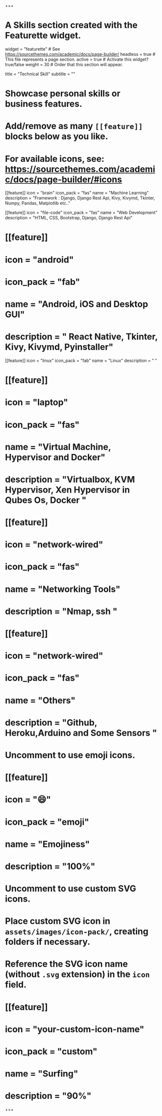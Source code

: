 +++
# A Skills section created with the Featurette widget.
widget = "featurette"  # See https://sourcethemes.com/academic/docs/page-builder/
headless = true  # This file represents a page section.
active = true  # Activate this widget? true/false
weight = 30  # Order that this section will appear.

title = "Technical Skill"
subtitle = ""

# Showcase personal skills or business features.
# 
# Add/remove as many `[[feature]]` blocks below as you like.
# 
# For available icons, see: https://sourcethemes.com/academic/docs/page-builder/#icons

[[feature]]
  icon = "brain"
  icon_pack = "fas"
  name = "Machine Learning"
  description = "Framework : Django, Django Rest Api, Kivy, Kivymd, Tkinter, Numpy, Pandas, Matplotlib etc.."
  
[[feature]]
  icon = "file-code"
  icon_pack = "fas"
  name = "Web Development"
  description = "HTML, CSS, Bootstrap, Django, Django Rest Api"
  
# [[feature]]
#   icon = "android"
#   icon_pack = "fab"
#   name = "Android, iOS and Desktop GUI"
#   description = " React Native, Tkinter, Kivy, Kivymd, Pyinstaller"

[[feature]]
  icon = "linux"
  icon_pack = "fab"
  name = "Linux"
  description = " "

# [[feature]]
#  icon = "laptop"
#  icon_pack = "fas"
#  name = "Virtual Machine, Hypervisor and Docker"
#  description = "Virtualbox, KVM Hypervisor, Xen Hypervisor in Qubes Os, Docker "
  
# [[feature]]
#  icon = "network-wired"
#  icon_pack = "fas"
#  name = "Networking Tools"
#  description = "Nmap, ssh "
  
# [[feature]]
#  icon = "network-wired"
#  icon_pack = "fas"
#  name = "Others"
#  description = "Github, Heroku,Arduino and Some Sensors "
  

# Uncomment to use emoji icons.
# [[feature]]
#  icon = ":smile:"
#  icon_pack = "emoji"
#  name = "Emojiness"
#  description = "100%"  

# Uncomment to use custom SVG icons.
# Place custom SVG icon in `assets/images/icon-pack/`, creating folders if necessary.
# Reference the SVG icon name (without `.svg` extension) in the `icon` field.
# [[feature]]
#  icon = "your-custom-icon-name"
#  icon_pack = "custom"
#  name = "Surfing"
#  description = "90%"

+++
